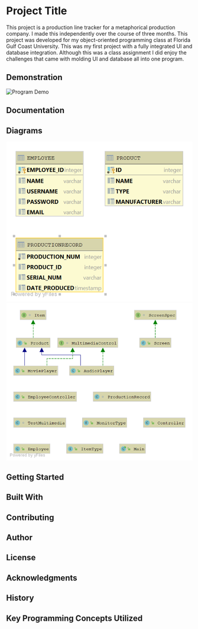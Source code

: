 # Project Title
This project is a production line tracker for a metaphorical production company. I made this independently over the course of three months. This project was developed for my object-oriented programming class at Florida Gulf Coast University. This was my first project with a fully integrated UI and database integration. Although this was a class assignment I did enjoy the challenges that came with molding UI and database all into one program. 

## Demonstration
![Program Demo](demonstration.gif)

## Documentation


## Diagrams
![Database Diagram](Database.png)
![Class Diagram](ClassDiagram.png)

## Getting Started


## Built With


## Contributing


## Author


## License


## Acknowledgments


## History


## Key Programming Concepts Utilized

